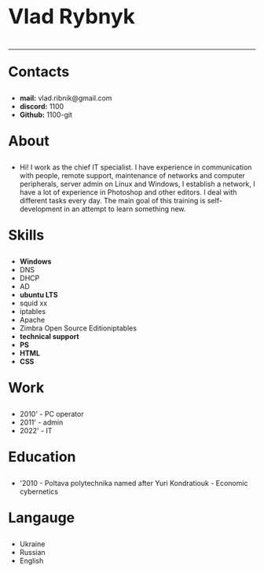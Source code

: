 <head>
    <p style="font-size:3em"><strong>Vlad Rybnyk</strong></p><hr>
    <p style="font-size:2em"><strong>Contacts</strong></p>
        <ul>
            <li><strong>mail:</strong> vlad.ribnik@gmail.com</li>
            <li><strong>discord:</strong> 1100 </li>
            <li><strong>Github:</strong> 1100-git</li>
        </ul>
    <p style="font-size:2em;"><strong>About</strong></p>
        <ul>
            <li>Hi! I work as the chief IT specialist. I have experience in communication with people, remote support, maintenance of networks and computer peripherals, server admin on Linux and Windows, I establish a network, I have a lot of experience in Photoshop and other editors. I deal with different tasks every day. The main goal of this training is self-development in an attempt to learn something new.</li>
        </ul>
    <p style="font-size:2em;"><strong>Skills</strong></p>
        <ul>
            <li><strong>Windows</strong></li>
            <li>DNS</li>
            <li>DHCP</li>
            <li>AD</li>
            <li><strong>ubuntu LTS</strong></li>
            <li>squid xx</li>
            <li>iptables</li>
            <li>Apache</li>
            <li>Zimbra Open Source Editioniptables</li>
            <li><strong>technical support</strong></li>
            <li><strong>PS</strong></li>
            <li><strong>HTML</strong></li>
            <li><strong>CSS</strong></li>
        </ul>
    <p style="font-size:2em;"><strong>Work</strong></p>
     <ul>
            <li>2010' - PC operator</li>
            <li>2011' - admin</li>
            <li>2022' - IT</li>
        </ul>
    <p style="font-size:2em;"><strong>Education</strong></p>
        <ul>
            <li>'2010 - Poltava polytechnika named after Yuri Kondratiouk - Economic cybernetics</li>
        </ul>
    <p style="font-size:2em;"><strong>Langauge</strong></p>
        <ul>
            <li>Ukraine</li>
            <li>Russian</li>
            <li>English</li>
        </ul>
</head>